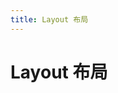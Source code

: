 ```yaml
---
title: Layout 布局
---
```


# Layout 布局
<ClientOnly>
<layout-demo-1></layout-demo-1>
</ClientOnly>
<ClientOnly>
<layout-demo-2></layout-demo-2>
</ClientOnly>
<ClientOnly>
<layout-demo-3></layout-demo-3>
</ClientOnly>